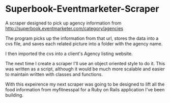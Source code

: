 Superbook-Eventmarketer-Scraper
===============================

A scraper designed to pick up agency information from http://superbook.eventmarketer.com/category/agencies

The program picks up the information from that url, stores the data into a cvs file, and saves each related picture
into a folder with the agency name. 

I then imported the cvs into a client's Agency listing website. 

The next time I create a scraper I'll use an object oriented style to do it. This was written as a script, although it would be much more scalable and easier to maintain written with classes and functions. 

With this expeirence my next scraper was going to be designed to lift all the food information from myfitnesspal for a Ruby on Rails application I've been building. 
